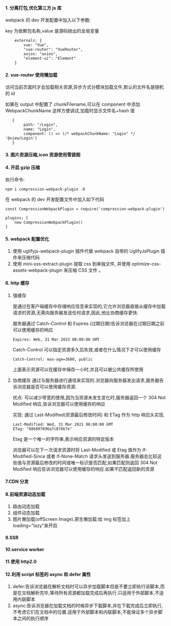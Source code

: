 #### 1. 分离打包,优化第三方 js 库

webpack 的 dev 开发配置中加入以下参数:

key 为依赖包名称,value 是源码抛出的全局变量

```
    externals: {
        vue: "Vue",
        "vue-router": "VueRouter",
        axios: "axios",
        "element-ui": "Element"
    }
```

#### 2. vue-router 使用懒加载

访问当前页面时才会加载相关资源,异步方式分模块加载文件,默认的文件名是随机的 id

如果在 output 中配置了 chunkFilename,可以在 component 中添加 WebpackChunkName
这样方便调试,加载时显示文件名+hash 值

```
   {
        path: "/Login",
        name: "Login",
        component: () => (/* webpackChunkName: "Login" */ '@view/Login')
   }
```

#### 3. 图片资源压缩,icon 资源使用雪碧图

#### 4. 开启 gzip 压缩

执行命令:

```
npm i compression-webpack-plugin -D
```

在 webpack 的 dev 开发配置文件中加入如下代码

```
const CompressionWebpackPlugin = require('compression-webpack-plugin')

plugins: [
    new CompressionWebpackPlugin()
]
```

#### 5. webpack 配置优化

1. 使用 uglifyjs-webpack-plugin 插件代替 webpack 自带的 UglifyJsPlugin 插件来压缩代码
2. 使用 mini-xss-extract-plugin 提取 css 到单独文件, 并使用 optimize-css-assets-webpack-plugin 来压缩 CSS 文件 。

#### 6. http 缓存

1. 强缓存

   是通过在客户端缓存中存储响应信息来实现的,它允许浏览器直接从缓存中加载请求的资源,无需向服务器发送任何请求,因此,他比协商缓存更快.

   服务器通过 Catch-Control 和 Expires (过期日期)告诉浏览器在过期日期之前可以使用缓存的响应

   ```
   Expires: Web, 31 Mar 2023 08:00:00 GMT
   ```

   Catch-Control 可以指定资源多久后失效,或者在什么情况下才可以使用缓存

   ```
   Catch-Control: max-age=3600, public

   ```

   上面表示资源可以在缓存中保存一小时,并且可以被公共缓存所使用

2. 协商缓存
   通过与服务器进行通信来实现的.浏览器向服务器发出请求,服务器告诉浏览器是否可以使用缓存资源.

   优点: 可以减少带宽的使用,因为当资源未发生变化时,服务器返回一个 304 Not Modified 响应,告诉浏览器可以使用缓存的响应

   实现: 通过 Last-Modified(资源最后修改时间) 和 ETag 作为 http 响应头实现.

   ```
   Last-Modified: Wed, 31 Mar 2021 08:00:00 GMT
   ETag: "686897696a7c876b7e"
   ```

   Etag 是一个唯一的字符串,表示响应资源的特定版本

   浏览器可以在下一次请求资源时将 Last-Modified 或 Etag 值作为 If-Modified-Since 或者 If-None-Match
   请求头发送到服务器.服务器会比较这些值与资源最后修改的时间或唯一标识是否匹配,如果匹配则返回 304 Not Modified 响应告诉浏览器可以使用缓存的响应.如果不匹配返回新的资源

#### 7.CDN 分发

#### 8.前端资源动态加载

1. 路由动态加载
2. 组件动态加载
3. 图片懒加载(offScreen Image).原生懒加载:给 img 标签加上 loading="lazy"来开启

#### 9.SSR

#### 10.service worker

#### 11.使用 http2.0

#### 12.利用 script 标签的 async 和 defer 属性

1.  defer:告诉浏览器在解析文档时可以异步加载脚本但是不要立即执行该脚本,而是在文档解析完毕,等待所有资源都加载完成后再执行.只适用于外部脚本,不适用内联脚本
2.  async:告诉浏览器在加载文档的时候异步下载脚本,并在下载完成后立即执行,不考虑它们在文档中的位置.适用于外部脚本和内联脚本,不能保证多个异步脚本之间的执行顺序
